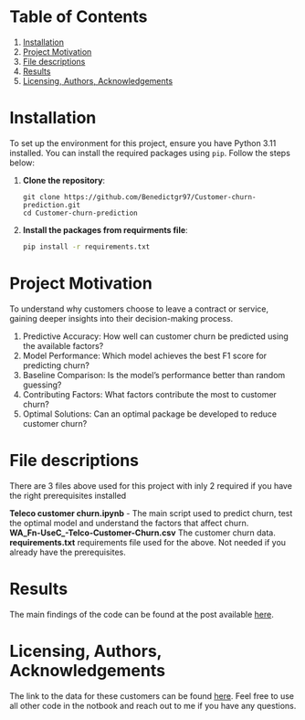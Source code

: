 # Table of Contents
1. [Installation](#Installation)
2. [Project Motivation](#ProjectMotivation)
3. [File descriptions](#FileDescriptions)
4. [Results](#Results)
5. [Licensing, Authors, Acknowledgements](#LAA)

# Installation <a name="Installation"></a>
To set up the environment for this project, ensure you have Python 3.11 installed. You can install the required packages using `pip`. Follow the steps below:

1. **Clone the repository**:
    ```
    git clone https://github.com/Benedictgr97/Customer-churn-prediction.git
    cd Customer-churn-prediction
    ```
2. **Install the packages from requirments file**:
    ```bash
    pip install -r requirements.txt
    ```

# Project Motivation<a name="ProjectMotivation"></a>
To understand why customers choose to leave a contract or service, gaining deeper insights into their decision-making process.
1. Predictive Accuracy: How well can customer churn be predicted using the available factors?
2. Model Performance: Which model achieves the best F1 score for predicting churn?
3. Baseline Comparison: Is the model’s performance better than random guessing?
4. Contributing Factors: What factors contribute the most to customer churn?
5. Optimal Solutions: Can an optimal package be developed to reduce customer churn?

# File descriptions <a name="FileDescriptions"></a>
There are 3 files above used for this project with inly 2 required if you have the right prerequisites installed

**Teleco customer churn.ipynb** - The main script used to predict churn, test the optimal model and understand the factors that affect churn.<br />
**WA_Fn-UseC_-Telco-Customer-Churn.csv** The customer churn data.<br />
**requirements.txt** requirements file used for the above. Not needed if you already have the prerequisites. <br />


# Results <a name="Results"></a>
The main findings of the code can be found at the post available [here](https://medium.com/@benedictgrant97/why-do-customer-leave-a-dive-into-telecommunications-churn-ea68ae33fb1b).
# Licensing, Authors, Acknowledgements <a name="LAA"></a>
The link to the data for these customers can be found [here](https://www.kaggle.com/datasets/blastchar/telco-customer-churn). Feel free to use all other code in the notbook and reach out to me if you have any questions.
